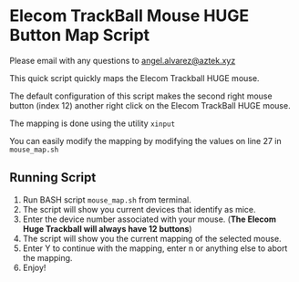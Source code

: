 # Elecom TrackBall Mouse HUGE Button Map Script
Please email with any questions to angel.alvarez@aztek.xyz

This quick script quickly maps the Elecom Trackball HUGE mouse.

The default configuration of this script makes the second right mouse button (index 12) another right click on the Elecom TrackBall HUGE mouse.

The mapping is done using the utility `xinput`

You can easily modify the mapping by modifying the values on line 27 in `mouse_map.sh`

## Running Script
1. Run BASH script `mouse_map.sh` from terminal.
2. The script will show you current devices that identify as mice.
3. Enter the device number associated with your mouse. (**The Elecom Huge Trackball will always have 12 buttons**)
4. The script will show you the current mapping of the selected mouse.
5. Enter Y to continue with the mapping, enter n or anything else to abort the mapping.
6. Enjoy!
